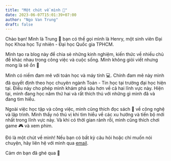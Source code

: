 ```yaml
---
title: "Một chút về mình 🐳"
date: 2023-06-07T15:01:39+07:00
author: "Ngo Van Trung"
draft: false
---
```


Chào bạn! Mình là Trung 🐳 bạn có thể gọi mình là Henry, một sinh viên Đại học Khoa học Tự nhiên - Đại học Quốc gia TPHCM.

Mình tạo ra blog này để chia sẻ những kinh nghiệm, kiến thức về nhiều chủ đề khác nhau trong công việc và cuộc sống. Mình không giỏi viết nhưng mong là sẽ ổn 👀

Mình có niềm đam mê với toán học và máy tính 💻. Chính đam mê này mình đã quyết định theo học chuyên ngành Toán - Tin học tại trường đại học hiện tại. Điều này cho phép mình khám phá sâu hơn về cả hai lĩnh vực này. Hiện tại, mình đang học năm thứ hai và rất thích thú với những gì mình đã và đang tìm hiểu.

Ngoài việc học tập và công việc, mình cũng thích đọc sách 📖 về công nghệ và lập trình. Mình thấy nó thú vị khi tìm hiểu về các xu hướng và tiến bộ mới nhất trong lĩnh vực này. Và khi có thời gian rảnh rỗi, mình cũng thích chơi game 🎮 và xem phim.

Đó là một chút về mình! Nếu bạn có bất kỳ câu hỏi hoặc chỉ muốn nói chuyện, hãy liên hệ với mình qua [email](trung2601.it@gmail.com).

Cảm ơn bạn đã ghé qua 🐳
